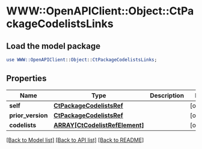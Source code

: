 # WWW::OpenAPIClient::Object::CtPackageCodelistsLinks

## Load the model package
```perl
use WWW::OpenAPIClient::Object::CtPackageCodelistsLinks;
```

## Properties
Name | Type | Description | Notes
------------ | ------------- | ------------- | -------------
**self** | [**CtPackageCodelistsRef**](CtPackageCodelistsRef.md) |  | [optional] 
**prior_version** | [**CtPackageCodelistsRef**](CtPackageCodelistsRef.md) |  | [optional] 
**codelists** | [**ARRAY[CtCodelistRefElement]**](CtCodelistRefElement.md) |  | [optional] 

[[Back to Model list]](../README.md#documentation-for-models) [[Back to API list]](../README.md#documentation-for-api-endpoints) [[Back to README]](../README.md)


